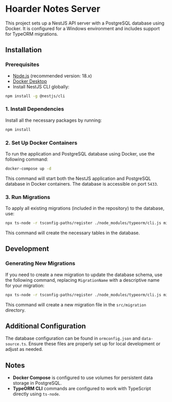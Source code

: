 # Hoarder Notes Server

This project sets up a NestJS API server with a PostgreSQL database using Docker. It is configured for a Windows environment and includes support for TypeORM migrations.

## Installation

### Prerequisites

- [Node.js](https://nodejs.org/) (recommended version: 18.x)
- [Docker Desktop](https://www.docker.com/products/docker-desktop)
- Install NestJS CLI globally:

```bash
npm install -g @nestjs/cli
```

### 1. Install Dependencies

Install all the necessary packages by running:

```bash
npm install
```

### 2. Set Up Docker Containers

To run the application and PostgreSQL database using Docker, use the following command:

```bash
docker-compose up -d
```

This command will start both the NestJS application and PostgreSQL database in Docker containers. The database is accessible on port `5433`.

### 3. Run Migrations

To apply all existing migrations (included in the repository) to the database, use:

```bash
npx ts-node -r tsconfig-paths/register ./node_modules/typeorm/cli.js migration:run -d ./data-source.ts
```

This command will create the necessary tables in the database.

## Development

### Generating New Migrations

If you need to create a new migration to update the database schema, use the following command, replacing `MigrationName` with a descriptive name for your migration:

```bash
npx ts-node -r tsconfig-paths/register ./node_modules/typeorm/cli.js migration:generate -d ./data-source.ts -n MigrationName
```

This command will create a new migration file in the `src/migration` directory.

## Additional Configuration

The database configuration can be found in `ormconfig.json` and `data-source.ts`. Ensure these files are properly set up for local development or adjust as needed.

## Notes

- **Docker Compose** is configured to use volumes for persistent data storage in PostgreSQL.
- **TypeORM CLI** commands are configured to work with TypeScript directly using `ts-node`.
